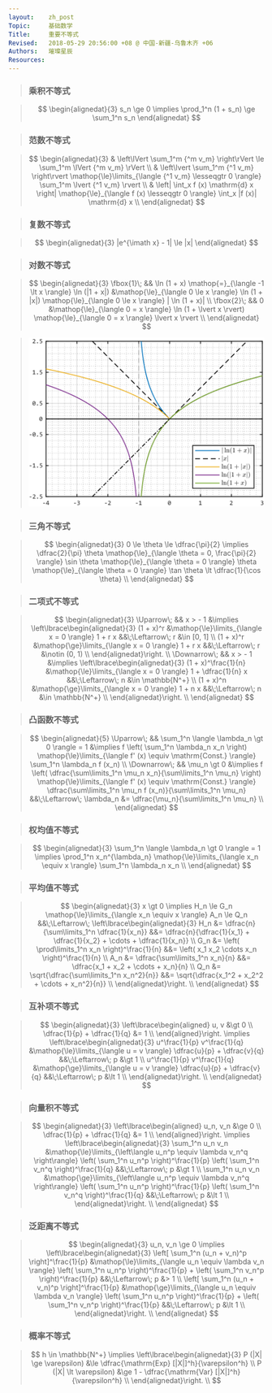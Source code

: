 ```yaml
---
layout:    zh_post
Topic:     基础数学
Title:     重要不等式
Revised:   2018-05-29 20:56:00 +08 @ 中国-新疆-乌鲁木齐 +06
Authors:   璀璨星辰
Resources:
---
```


> ### 乘积不等式

> $$
> \begin{alignedat}{3}
> s_n \ge 0 \implies \prod_1^n (1 + s_n) \ge \sum_1^n s_n
> \end{alignedat}
> $$
>

> ### 范数不等式

> $$
> \begin{alignedat}{3}
> & \left\lVert \sum_1^m {^m v_m} \right\rVert \le \sum_1^m \lVert {^m v_m} \rVert \\
> & \left\lvert \sum_1^m {^1 v_m} \right\rvert \mathop{\le}\limits_{\langle {^1 v_m} \lesseqgtr 0 \rangle} \sum_1^m \lvert {^1 v_m} \rvert \\
> & \left| \int_x f (x) \mathrm{d} x \right| \mathop{\le}_{\langle f (x) \lesseqgtr 0 \rangle} \int_x |f (x)| \mathrm{d} x \\
> \end{alignedat}
> $$
>

> ### 复数不等式

> $$
> \begin{alignedat}{3}
> |e^{\imath x} - 1| \le |x|
> \end{alignedat}
> $$
>

> ### 对数不等式

> $$
> \begin{alignedat}{3}
> \fbox{1}\; && \ln (1 + x) \mathop{=}_{\langle -1 \lt x \rangle} \ln (|1 + x|) &\mathop{\le}_{\langle 0 \le x \rangle} \ln (1 + |x|) \mathop{\le}_{\langle 0 \le x \rangle} | \ln (1 + x)| \\
> \fbox{2}\; &&                                                               0 &\mathop{\le}_{\langle 0 = x \rangle} \ln (1 + \lvert x \rvert) \mathop{\le}_{\langle 0 = x \rangle} \lvert x \rvert \\
> \end{alignedat}
> $$
>

> ![max-width:360px;](figures/ABS_Logarithmic_Functions.svg)

> ### 三角不等式

> $$
> \begin{alignedat}{3}
> 0 \le \theta \le \dfrac{\pi}{2} \implies \dfrac{2}{\pi} \theta \mathop{\le}_{\langle \theta = 0, \frac{\pi}{2} \rangle} \sin \theta \mathop{\le}_{\langle \theta = 0 \rangle} \theta \mathop{\le}_{\langle \theta = 0 \rangle} \tan \theta \lt \dfrac{1}{\cos \theta} \\
> \end{alignedat}
> $$
>

> ### 二项式不等式

> $$
> \begin{alignedat}{3}
> \Uparrow\;   && x > - 1 &\implies \left\lbrace\begin{alignedat}{3}
>                                   (1 + x)^r &\mathop{\le}\limits_{\langle x = 0 \rangle} 1 + r x &&\;\Leftarrow\; r &\in [0, 1] \\
>                                   (1 + x)^r &\mathop{\ge}\limits_{\langle x = 0 \rangle} 1 + r x &&\;\Leftarrow\; r &\notin (0, 1) \\
>                                   \end{alignedat}\right. \\
> \Downarrow\; && x > - 1 &\implies \left\lbrace\begin{alignedat}{3}
>                                   (1 + x)^\frac{1}{n} &\mathop{\le}\limits_{\langle x = 0 \rangle} 1 + \dfrac{1}{n} x &&\;\Leftarrow\; n &\in \mathbb{N^+} \\
>                                             (1 + x)^n &\mathop{\ge}\limits_{\langle x = 0 \rangle} 1 + n x            &&\;\Leftarrow\; n &\in \mathbb{N^+} \\
>                                   \end{alignedat}\right. \\
> \end{alignedat}
> $$
>

> ### 凸函数不等式

> $$
> \begin{alignedat}{5}
> \Uparrow\;   && \sum_1^n \langle \lambda_n \gt 0 \rangle = 1 &\implies f \left( \sum_1^n \lambda_n x_n \right) \mathop{\le}\limits_{\langle f' (x) \equiv \mathrm{Const.} \rangle} \sum_1^n \lambda_n f (x_n) \\
> \Downarrow\; &&                                  \mu_n \gt 0 &\implies f \left( \dfrac{\sum\limits_1^n \mu_n x_n}{\sum\limits_1^n \mu_n} \right) \mathop{\le}\limits_{\langle f' (x) \equiv \mathrm{Const.} \rangle} \dfrac{\sum\limits_1^n \mu_n f (x_n)}{\sum\limits_1^n \mu_n} &&\;\Leftarrow\; \lambda_n &= \dfrac{\mu_n}{\sum\limits_1^n \mu_n} \\
> \end{alignedat}
> $$
>

> ### 权均值不等式

> $$
> \begin{alignedat}{3}
> \sum_1^n \langle \lambda_n \gt 0 \rangle = 1 \implies \prod_1^n x_n^{\lambda_n} \mathop{\le}\limits_{\langle x_n \equiv x \rangle} \sum_1^n \lambda_n x_n \\
> \end{alignedat}
> $$
>

> ### 平均值不等式

> $$
> \begin{alignedat}{3}
> x \gt 0 \implies H_n \le G_n \mathop{\le}\limits_{\langle x_n \equiv x \rangle} A_n \le Q_n &&\;\Leftarrow\;
> \left\lbrace\begin{alignedat}{3}
> H_n &= \dfrac{n}{\sum\limits_1^n \dfrac{1}{x_n}}       &&= \dfrac{n}{\dfrac{1}{x_1} + \dfrac{1}{x_2} + \cdots + \dfrac{1}{x_n}} \\
> G_n &= \left( \prod\limits_1^n x_n \right)^\frac{1}{n} &&= \left( x_1 x_2 \cdots x_n \right)^\frac{1}{n} \\
> A_n &= \dfrac{\sum\limits_1^n x_n}{n}                  &&= \dfrac{x_1 + x_2 + \cdots + x_n}{n} \\
> Q_n &= \sqrt{\dfrac{\sum\limits_1^n x_n^2}{n}}         &&= \sqrt{\dfrac{x_1^2 + x_2^2 + \cdots + x_n^2}{n}} \\
> \end{alignedat}\right. \\
> \end{alignedat}
> $$
>

> ### 互补项不等式

> $$
> \begin{alignedat}{3}
> \left\lbrace\begin{aligned}
>                        u, v &\gt 0 \\
> \dfrac{1}{p} + \dfrac{1}{q} &= 1 \\
> \end{aligned}\right. \implies \left\lbrace\begin{alignedat}{3}
>                               u^\frac{1}{p} v^\frac{1}{q} &\mathop{\le}\limits_{\langle u = v \rangle} \dfrac{u}{p} + \dfrac{v}{q} &&\;\Leftarrow\; p &\gt 1  \\
>                               u^\frac{1}{p} v^\frac{1}{q} &\mathop{\ge}\limits_{\langle u = v \rangle} \dfrac{u}{p} + \dfrac{v}{q} &&\;\Leftarrow\; p &\lt 1 \\
>                               \end{alignedat}\right. \\
> \end{alignedat}
> $$
>

> ### 向量积不等式

> $$
> \begin{alignedat}{3}
> \left\lbrace\begin{aligned}
>                    u_n, v_n &\ge 0 \\
> \dfrac{1}{p} + \dfrac{1}{q} &= 1 \\
> \end{aligned}\right. \implies \left\lbrace\begin{alignedat}{3}
>                               \sum_1^n u_n v_n &\mathop{\le}\limits_{\left\langle u_n^p \equiv \lambda v_n^q \right\rangle} \left( \sum_1^n u_n^p \right)^\frac{1}{p} \left( \sum_1^n v_n^q \right)^\frac{1}{q} &&\;\Leftarrow\; p &\gt 1 \\
>                               \sum_1^n u_n v_n &\mathop{\ge}\limits_{\left\langle u_n^p \equiv \lambda v_n^q \right\rangle} \left( \sum_1^n u_n^p \right)^\frac{1}{p} \left( \sum_1^n v_n^q \right)^\frac{1}{q} &&\;\Leftarrow\; p &\lt 1 \\
>                               \end{alignedat}\right.  \\
> \end{alignedat}
> $$
>

> ### 泛距离不等式

> $$
> \begin{alignedat}{3}
> u_n, v_n \ge 0 \implies \left\lbrace\begin{alignedat}{3}
>                         \left[ \sum_1^n (u_n + v_n)^p \right]^\frac{1}{p} &\mathop{\le}\limits_{\langle u_n \equiv \lambda v_n \rangle} \left( \sum_1^n u_n^p \right)^\frac{1}{p} + \left( \sum_1^n v_n^p \right)^\frac{1}{p} &&\;\Leftarrow\; p &> 1 \\
>                         \left[ \sum_1^n (u_n + v_n)^p \right]^\frac{1}{p} &\mathop{\ge}\limits_{\langle u_n \equiv \lambda v_n \rangle} \left( \sum_1^n u_n^p \right)^\frac{1}{p} + \left( \sum_1^n v_n^p \right)^\frac{1}{p} &&\;\Leftarrow\; p &\lt 1 \\
>                         \end{alignedat}\right. \\
> \end{alignedat}
> $$
>

> ### 概率不等式

> $$
> h \in \mathbb{N^+} \implies
> \left\lbrace\begin{alignedat}{3}
> P (|X| \ge \varepsilon) &\le \dfrac{\mathrm{Exp} [|X|]^h}{\varepsilon^h} \\
> P (|X| \lt \varepsilon) &\ge 1 - \dfrac{\mathrm{Var} [|X|]^h}{\varepsilon^h} \\
> \end{alignedat}\right. \\
> $$
>